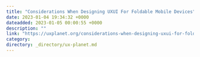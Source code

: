 ```yaml
---
title: "Considerations When Designing UXUI For Foldable Mobile Devices"
date: 2023-01-04 19:34:32 +0000
dateadded: 2023-01-05 00:00:55 +0000
description: ""
link: "https://uxplanet.org/considerations-when-designing-uxui-for-foldable-mobile-devices-c8f007ead637?source=rss----819cc2aaeee0---4"
category:
directory: _directory/ux-planet.md
---
```

